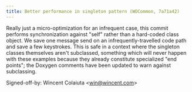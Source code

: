```yaml
---
title: Better performance in singleton pattern (WOCommon, 7a71a42)
---
```


Really just a micro-optimization for an infrequent case, this commit performs synchronization against "self" rather than a hard-coded class object. We save one message send on an infrequently-travelled code path and save a few keystrokes. This is safe in a context where the singleton classes themselves aren't subclassed, something which will never happen with these examples because they already constitute specialized "end points"; the Doxygen comments have been updated to warn against subclassing.

Signed-off-by: Wincent Colaiuta &lt;win@wincent.com&gt;
